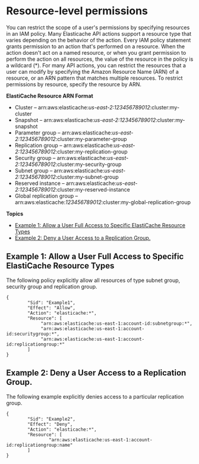 # Resource\-level permissions<a name="IAM.ResourceLevelPermissions"></a>

You can restrict the scope of a user's permissions by specifying resources in an IAM policy\. Many Elasticache API actions support a resource type that varies depending on the behavior of the action\. Every IAM policy statement grants permission to an action that's performed on a resource\. When the action doesn't act on a named resource, or when you grant permission to perform the action on all resources, the value of the resource in the policy is a wildcard \(\*\)\. For many API actions, you can restrict the resources that a user can modify by specifying the Amazon Resource Name \(ARN\) of a resource, or an ARN pattern that matches multiple resources\. To restrict permissions by resource, specify the resource by ARN\.

**ElastiCache Resource ARN Format**
+ Cluster – arn:aws:elasticache:*us\-east\-2:123456789012*:cluster:my\-cluster
+ Snapshot – arn:aws:elasticache:*us\-east\-2:123456789012*:cluster:my\-snapshot
+ Parameter group – arn:aws:elasticache:*us\-east\-2:123456789012*:cluster:my\-parameter\-group
+ Replication group – arn:aws:elasticache:*us\-east\-2:123456789012*:cluster:my\-replication\-group
+ Security group – arn:aws:elasticache:*us\-east\-2:123456789012*:cluster:my\-security\-group
+ Subnet group – arn:aws:elasticache:*us\-east\-2:123456789012*:cluster:my\-subnet\-group
+ Reserved instance – arn:aws:elasticache:*us\-east\-2:123456789012*:cluster:my\-reserved\-instance
+ Global replication group – arn:aws:elasticache:*123456789012*:cluster:my\-global\-replication\-group 

**Topics**
+ [Example 1: Allow a User Full Access to Specific ElastiCache Resource Types](#example-allow-list-current-elasticache-resources-resource)
+ [Example 2: Deny a User Access to a Replication Group\.](#example-allow-specific-elasticache-actions-resource)

## Example 1: Allow a User Full Access to Specific ElastiCache Resource Types<a name="example-allow-list-current-elasticache-resources-resource"></a>

The following policy explicitly allow all resources of type subnet group, security group and replication group\.

```
{
        "Sid": "Example1",
        "Effect": "Allow",
        "Action": "elasticache:*",
        "Resource": [
             "arn:aws:elasticache:us-east-1:account-id:subnetgroup:*",
             "arn:aws:elasticache:us-east-1:account-id:securitygroup:*",
             "arn:aws:elasticache:us-east-1:account-id:replicationgroup:*"
        ]
}
```

## Example 2: Deny a User Access to a Replication Group\.<a name="example-allow-specific-elasticache-actions-resource"></a>

The following example explicitly denies access to a particular replication group\.

```
{
        "Sid": "Example2",
        "Effect": "Deny",
        "Action": "elasticache:*",
        "Resource": [
                "arn:aws:elasticache:us-east-1:account-id:replicationgroup:name"
        ]
}
```